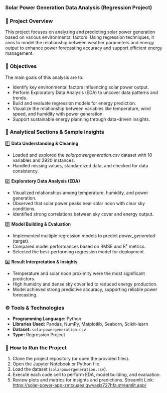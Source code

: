 ###  Solar Power Generation Data Analysis (Regression Project)

### 📌 **Project Overview**
This project focuses on analyzing and predicting solar power generation based on various environmental factors. Using regression techniques, it aims to model the relationship between weather parameters and energy output to enhance power forecasting accuracy and support efficient energy management.

### 🎯 **Objectives**
The main goals of this analysis are to:

* Identify key environmental factors influencing solar power output.
* Perform Exploratory Data Analysis (EDA) to uncover data patterns and trends.
* Build and evaluate regression models for energy prediction.
* Visualize the relationship between variables like temperature, wind speed, and humidity with power generation.
* Support sustainable energy planning through data-driven insights.

### 🧠 **Analytical Sections & Sample Insights**
1️⃣ **Data Understanding & Cleaning**

* Loaded and explored the *solarpowergeneration.csv* dataset with 10 variables and 2920 instances.
* Handled missing values, standardized data, and checked for data consistency.

2️⃣ **Exploratory Data Analysis (EDA)**

* Visualized relationships among temperature, humidity, and power generation.
* Observed that solar power peaks near solar noon with clear sky conditions.
* Identified strong correlations between sky cover and energy output.

3️⃣ **Model Building & Evaluation**

* Implemented multiple regression models to predict *power_generated* (target).
* Compared model performances based on RMSE and R² metrics.
* Selected the best-performing regression model for deployment.

4️⃣ **Result Interpretation & Insights**

* Temperature and solar noon proximity were the most significant predictors.
* High humidity and dense sky cover led to reduced energy production.
* Model achieved strong predictive accuracy, supporting reliable power forecasting.

### ⚙️ **Tools & Technologies**

* **Programming Language:** Python
* **Libraries Used:** Pandas, NumPy, Matplotlib, Seaborn, Scikit-learn
* **Dataset:** `solarpowergeneration.csv`
* **Type:** Regression Project

### 🧾 **How to Run the Project**

1. Clone the project repository (or open the provided files).
2. Open the Jupyter Notebook or Python file.
3. Load the dataset (`solarpowergeneration.csv`).
4. Execute each code cell to perform EDA, model building, and evaluation.
5. Review plots and metrics for insights and predictions.
Streamlit Link: https://solar-power-app-zmtxuaeaigwvasls727hfa.streamlit.app/
